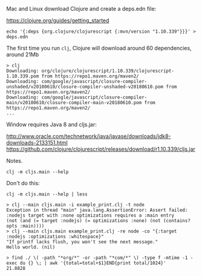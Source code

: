 
Mac and Linux download Clojure and create a deps.edn file:

https://clojure.org/guides/getting_started

```
echo '{:deps {org.clojure/clojurescript {:mvn/version "1.10.339"}}}' > deps.edn
```

The first time you run `clj`, Clojure will download around 60 dependencies, around 21Mb
```
> clj
Downloading: org/clojure/clojurescript/1.10.339/clojurescript-1.10.339.pom from https://repo1.maven.org/maven2/
Downloading: com/google/javascript/closure-compiler-unshaded/v20180610/closure-compiler-unshaded-v20180610.pom from https://repo1.maven.org/maven2/
Downloading: com/google/javascript/closure-compiler-main/v20180610/closure-compiler-main-v20180610.pom from https://repo1.maven.org/maven2/
...

```


Window requires Java 8 and cljs.jar:

http://www.oracle.com/technetwork/java/javase/downloads/jdk8-downloads-2133151.html
https://github.com/clojure/clojurescript/releases/download/r1.10.339/cljs.jar


Notes.

`clj -m cljs.main --help`

Don't do this:

`clj -m cljs.main --help | less`

```
> clj --main cljs.main -i example_print.clj -t node
Exception in thread "main" java.lang.AssertionError: Assert failed: :nodejs target with :none optimizations requires a :main entry
(not (and (= target :nodejs) (= optimizations :none) (not (contains? opts :main))))
> clj --main cljs.main example_print.clj -re node -co "{:target :nodejs :optimizations :whitespace}"
"If printf lacks flush, you won't see the next message."
Hello world. (nil)
```

```
> find ./ \( -path "*org/*" -or -path "*com/*" \) -type f -mtime -1 -exec du {} \; | awk '{total=total+$1}END{print total/1024}'
21.8828
```

